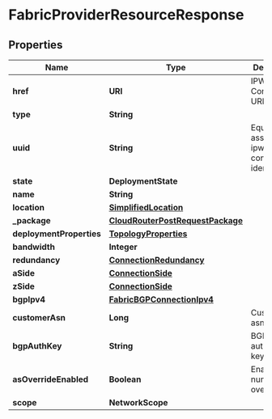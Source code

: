 

# FabricProviderResourceResponse


## Properties

| Name | Type | Description | Notes |
|------------ | ------------- | ------------- | -------------|
|**href** | **URI** | IPWAN Connection URI |  [optional] [readonly] |
|**type** | **String** |  |  |
|**uuid** | **String** | Equinix-assigned ipwan connection identifier |  [optional] |
|**state** | **DeploymentState** |  |  |
|**name** | **String** |  |  |
|**location** | [**SimplifiedLocation**](SimplifiedLocation.md) |  |  |
|**_package** | [**CloudRouterPostRequestPackage**](CloudRouterPostRequestPackage.md) |  |  |
|**deploymentProperties** | [**TopologyProperties**](TopologyProperties.md) |  |  |
|**bandwidth** | **Integer** |  |  |
|**redundancy** | [**ConnectionRedundancy**](ConnectionRedundancy.md) |  |  |
|**aSide** | [**ConnectionSide**](ConnectionSide.md) |  |  |
|**zSide** | [**ConnectionSide**](ConnectionSide.md) |  |  |
|**bgpIpv4** | [**FabricBGPConnectionIpv4**](FabricBGPConnectionIpv4.md) |  |  |
|**customerAsn** | **Long** | Customer asn |  |
|**bgpAuthKey** | **String** | BGP authorization key |  |
|**asOverrideEnabled** | **Boolean** | Enable AS number override |  [optional] |
|**scope** | **NetworkScope** |  |  [optional] |



